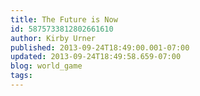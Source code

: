 ```yaml
---
title: The Future is Now
id: 5875733812802661610
author: Kirby Urner
published: 2013-09-24T18:49:00.001-07:00
updated: 2013-09-24T18:49:58.659-07:00
blog: world_game
tags: 
---
```


